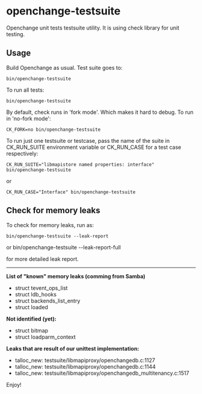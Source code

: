 openchange-testsuite
======================

Openchange unit tests testsuite utility.
It is using check library for unit testing.

Usage
-----

Build Openchange as usual. Test suite goes to:

    bin/openchange-testsuite

To run all tests:

    bin/openchange-testsuite

By default, check runs in 'fork mode'. Which makes it hard to debug. To run in 'no-fork mode':

    CK_FORK=no bin/openchange-testsuite

To run just one testsuite or testcase, pass the name of the suite in CK_RUN_SUITE environment
variable or CK_RUN_CASE for a test case respectively:

    CK_RUN_SUITE="libmapistore named properties: interface" bin/openchange-testsuite

or

    CK_RUN_CASE="Interface" bin/openchange-testsuite


Check for memory leaks
----------------------

To check for memory leaks, run as:

    bin/openchange-testsuite --leak-report

or
    bin/openchange-testsuite --leak-report-full

for more detailed leak report.


----------

**List of "known" memory leaks (comming from Samba)**

 - struct tevent_ops_list
 - struct ldb_hooks
 - struct backends_list_entry
 - struct loaded

**Not identified (yet):**

 - struct bitmap
 - struct loadparm_context

**Leaks that are result of our unittest implementation:**

 - talloc_new: testsuite/libmapiproxy/openchangedb.c:1127
 - talloc_new: testsuite/libmapiproxy/openchangedb.c:1144
 - talloc_new: testsuite/libmapiproxy/openchangedb_multitenancy.c:1517


Enjoy!
